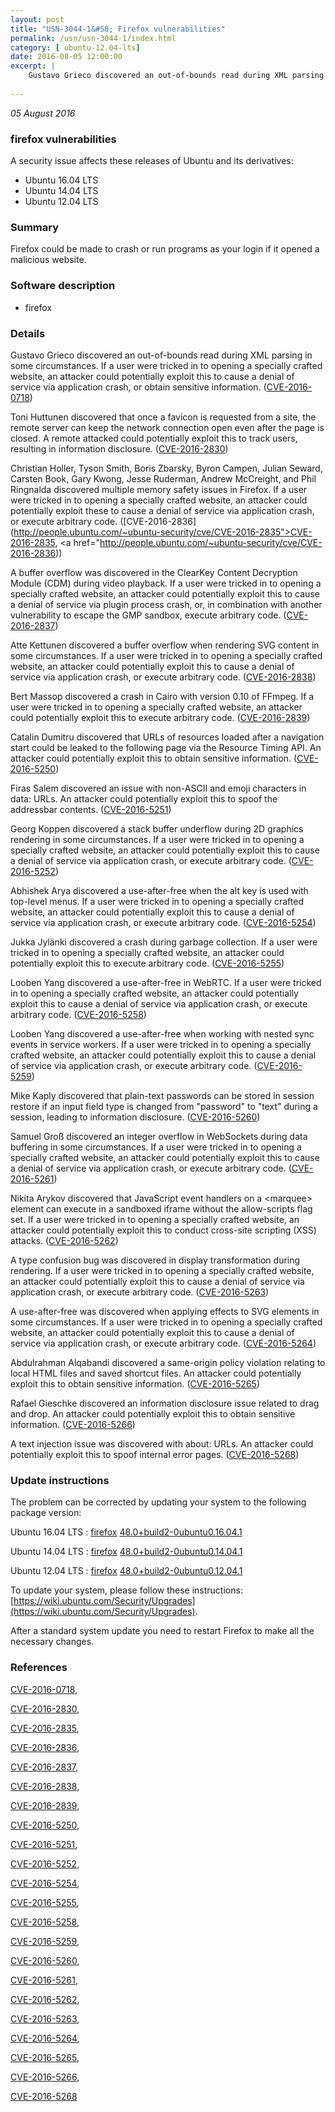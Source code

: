 ```yaml
---
layout: post
title: "USN-3044-1&#58; Firefox vulnerabilities"
permalink: /usn/usn-3044-1/index.html
category: [ ubuntu-12.04-lts]
date: 2016-08-05 12:00:00
excerpt: |
    Gustavo Grieco discovered an out-of-bounds read during XML parsing in some circumstances. If a user were tricked in to opening a specially crafted website, an attacker could potentially exploit this to cause a denial of service via application crash, or obtain sensitive information. ([CVE-2016-0718](http://people.ubuntu.com/~ubuntu-security/cve/CVE-2016-0718))
    
--- 
```

 
 

*05 August 2016*

### firefox vulnerabilities

A security issue affects these releases of Ubuntu and its derivatives:

* Ubuntu 16.04 LTS
* Ubuntu 14.04 LTS
* Ubuntu 12.04 LTS

### Summary

Firefox could be made to crash or run programs as your login if it opened a malicious website.

### Software description

* firefox 

### Details

Gustavo Grieco discovered an out-of-bounds read during XML parsing in some circumstances. If a user were tricked in to opening a specially crafted website, an attacker could potentially exploit this to cause a denial of service via application crash, or obtain sensitive information. ([CVE-2016-0718](http://people.ubuntu.com/~ubuntu-security/cve/CVE-2016-0718))

Toni Huttunen discovered that once a favicon is requested from a site, the remote server can keep the network connection open even after the page is closed. A remote attacked could potentially exploit this to track users, resulting in information disclosure. ([CVE-2016-2830](http://people.ubuntu.com/~ubuntu-security/cve/CVE-2016-2830))

Christian Holler, Tyson Smith, Boris Zbarsky, Byron Campen, Julian Seward, Carsten Book, Gary Kwong, Jesse Ruderman, Andrew McCreight, and Phil Ringnalda discovered multiple memory safety issues in Firefox. If a user were tricked in to opening a specially crafted website, an attacker could potentially exploit these to cause a denial of service via application crash, or execute arbitrary code. ([CVE-2016-2836](http://people.ubuntu.com/~ubuntu-security/cve/CVE-2016-2835">CVE-2016-2835</a>, <a href="http://people.ubuntu.com/~ubuntu-security/cve/CVE-2016-2836))

A buffer overflow was discovered in the ClearKey Content Decryption Module (CDM) during video playback. If a user were tricked in to opening a specially crafted website, an attacker could potentially exploit this to cause a denial of service via plugin process crash, or, in combination with another vulnerability to escape the GMP sandbox, execute arbitrary code. ([CVE-2016-2837](http://people.ubuntu.com/~ubuntu-security/cve/CVE-2016-2837))

Atte Kettunen discovered a buffer overflow when rendering SVG content in some circumstances. If a user were tricked in to opening a specially crafted website, an attacker could potentially exploit this to cause a denial of service via application crash, or execute arbitrary code. ([CVE-2016-2838](http://people.ubuntu.com/~ubuntu-security/cve/CVE-2016-2838))

Bert Massop discovered a crash in Cairo with version 0.10 of FFmpeg. If a user were tricked in to opening a specially crafted website, an attacker could potentially exploit this to execute arbitrary code. ([CVE-2016-2839](http://people.ubuntu.com/~ubuntu-security/cve/CVE-2016-2839))

Catalin Dumitru discovered that URLs of resources loaded after a navigation start could be leaked to the following page via the Resource Timing API. An attacker could potentially exploit this to obtain sensitive information. ([CVE-2016-5250](http://people.ubuntu.com/~ubuntu-security/cve/CVE-2016-5250))

Firas Salem discovered an issue with non-ASCII and emoji characters in data: URLs. An attacker could potentially exploit this to spoof the addressbar contents. ([CVE-2016-5251](http://people.ubuntu.com/~ubuntu-security/cve/CVE-2016-5251))

Georg Koppen discovered a stack buffer underflow during 2D graphics rendering in some circumstances. If a user were tricked in to opening a specially crafted website, an attacker could potentially exploit this to cause a denial of service via application crash, or execute arbitrary code. ([CVE-2016-5252](http://people.ubuntu.com/~ubuntu-security/cve/CVE-2016-5252))

Abhishek Arya discovered a use-after-free when the alt key is used with top-level menus. If a user were tricked in to opening a specially crafted website, an attacker could potentially exploit this to cause a denial of service via application crash, or execute arbitrary code. ([CVE-2016-5254](http://people.ubuntu.com/~ubuntu-security/cve/CVE-2016-5254))

Jukka Jylänki discovered a crash during garbage collection. If a user were tricked in to opening a specially crafted website, an attacker could potentially exploit this to execute arbitrary code. ([CVE-2016-5255](http://people.ubuntu.com/~ubuntu-security/cve/CVE-2016-5255))

Looben Yang discovered a use-after-free in WebRTC. If a user were tricked in to opening a specially crafted website, an attacker could potentially exploit this to cause a denial of service via application crash, or execute arbitrary code. ([CVE-2016-5258](http://people.ubuntu.com/~ubuntu-security/cve/CVE-2016-5258))

Looben Yang discovered a use-after-free when working with nested sync events in service workers. If a user were tricked in to opening a specially crafted website, an attacker could potentially exploit this to cause a denial of service via application crash, or execute arbitrary code. ([CVE-2016-5259](http://people.ubuntu.com/~ubuntu-security/cve/CVE-2016-5259))

Mike Kaply discovered that plain-text passwords can be stored in session restore if an input field type is changed from &quot;password&quot; to &quot;text&quot; during a session, leading to information disclosure. ([CVE-2016-5260](http://people.ubuntu.com/~ubuntu-security/cve/CVE-2016-5260))

Samuel Groß discovered an integer overflow in WebSockets during data buffering in some circumstances. If a user were tricked in to opening a specially crafted website, an attacker could potentially exploit this to cause a denial of service via application crash, or execute arbitrary code. ([CVE-2016-5261](http://people.ubuntu.com/~ubuntu-security/cve/CVE-2016-5261))

Nikita Arykov discovered that JavaScript event handlers on a &lt;marquee&gt; element can execute in a sandboxed iframe without the allow-scripts flag set. If a user were tricked in to opening a specially crafted website, an attacker could potentially exploit this to conduct cross-site scripting (XSS) attacks. ([CVE-2016-5262](http://people.ubuntu.com/~ubuntu-security/cve/CVE-2016-5262))

A type confusion bug was discovered in display transformation during rendering. If a user were tricked in to opening a specially crafted website, an attacker could potentially exploit this to cause a denial of service via application crash, or execute arbitrary code. ([CVE-2016-5263](http://people.ubuntu.com/~ubuntu-security/cve/CVE-2016-5263))

A use-after-free was discovered when applying effects to SVG elements in some circumstances. If a user were tricked in to opening a specially crafted website, an attacker could potentially exploit this to cause a denial of service via application crash, or execute arbitrary code. ([CVE-2016-5264](http://people.ubuntu.com/~ubuntu-security/cve/CVE-2016-5264))

Abdulrahman Alqabandi discovered a same-origin policy violation relating to local HTML files and saved shortcut files. An attacker could potentially exploit this to obtain sensitive information. ([CVE-2016-5265](http://people.ubuntu.com/~ubuntu-security/cve/CVE-2016-5265))

Rafael Gieschke discovered an information disclosure issue related to drag and drop. An attacker could potentially exploit this to obtain sensitive information. ([CVE-2016-5266](http://people.ubuntu.com/~ubuntu-security/cve/CVE-2016-5266))

A text injection issue was discovered with about: URLs. An attacker could potentially exploit this to spoof internal error pages. ([CVE-2016-5268](http://people.ubuntu.com/~ubuntu-security/cve/CVE-2016-5268)) 

### Update instructions

The problem can be corrected by updating your system to the following package version:

Ubuntu 16.04 LTS
 : [firefox](https://launchpad.net/ubuntu/+source/firefox) <span> [48.0+build2-0ubuntu0.16.04.1](https://launchpad.net/ubuntu/+source/firefox/48.0+build2-0ubuntu0.16.04.1) </span> 

Ubuntu 14.04 LTS
 : [firefox](https://launchpad.net/ubuntu/+source/firefox) <span> [48.0+build2-0ubuntu0.14.04.1](https://launchpad.net/ubuntu/+source/firefox/48.0+build2-0ubuntu0.14.04.1) </span> 

Ubuntu 12.04 LTS
 : [firefox](https://launchpad.net/ubuntu/+source/firefox) <span> [48.0+build2-0ubuntu0.12.04.1](https://launchpad.net/ubuntu/+source/firefox/48.0+build2-0ubuntu0.12.04.1) </span> 

To update your system, please follow these instructions: [https://wiki.ubuntu.com/Security/Upgrades](https://wiki.ubuntu.com/Security/Upgrades).

After a standard system update you need to restart Firefox to make all the necessary changes. 

### References

 
 [CVE-2016-0718](http://people.ubuntu.com/~ubuntu-security/cve/CVE-2016-0718), 

 [CVE-2016-2830](http://people.ubuntu.com/~ubuntu-security/cve/CVE-2016-2830), 

 [CVE-2016-2835](http://people.ubuntu.com/~ubuntu-security/cve/CVE-2016-2835), 

 [CVE-2016-2836](http://people.ubuntu.com/~ubuntu-security/cve/CVE-2016-2836), 

 [CVE-2016-2837](http://people.ubuntu.com/~ubuntu-security/cve/CVE-2016-2837), 

 [CVE-2016-2838](http://people.ubuntu.com/~ubuntu-security/cve/CVE-2016-2838), 

 [CVE-2016-2839](http://people.ubuntu.com/~ubuntu-security/cve/CVE-2016-2839), 

 [CVE-2016-5250](http://people.ubuntu.com/~ubuntu-security/cve/CVE-2016-5250), 

 [CVE-2016-5251](http://people.ubuntu.com/~ubuntu-security/cve/CVE-2016-5251), 

 [CVE-2016-5252](http://people.ubuntu.com/~ubuntu-security/cve/CVE-2016-5252), 

 [CVE-2016-5254](http://people.ubuntu.com/~ubuntu-security/cve/CVE-2016-5254), 

 [CVE-2016-5255](http://people.ubuntu.com/~ubuntu-security/cve/CVE-2016-5255), 

 [CVE-2016-5258](http://people.ubuntu.com/~ubuntu-security/cve/CVE-2016-5258), 

 [CVE-2016-5259](http://people.ubuntu.com/~ubuntu-security/cve/CVE-2016-5259), 

 [CVE-2016-5260](http://people.ubuntu.com/~ubuntu-security/cve/CVE-2016-5260), 

 [CVE-2016-5261](http://people.ubuntu.com/~ubuntu-security/cve/CVE-2016-5261), 

 [CVE-2016-5262](http://people.ubuntu.com/~ubuntu-security/cve/CVE-2016-5262), 

 [CVE-2016-5263](http://people.ubuntu.com/~ubuntu-security/cve/CVE-2016-5263), 

 [CVE-2016-5264](http://people.ubuntu.com/~ubuntu-security/cve/CVE-2016-5264), 

 [CVE-2016-5265](http://people.ubuntu.com/~ubuntu-security/cve/CVE-2016-5265), 

 [CVE-2016-5266](http://people.ubuntu.com/~ubuntu-security/cve/CVE-2016-5266), 

 [CVE-2016-5268](http://people.ubuntu.com/~ubuntu-security/cve/CVE-2016-5268)
 

